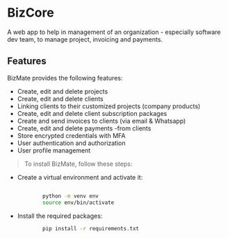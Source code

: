# BizCore

A web app to help in management of an organization - especially software dev team, to manage project, invoicing and payments.

## Features

BizMate provides the following features:

- Create, edit and delete projects
- Create, edit and delete clients
- Linking clients to their customized projects (company products)
- Create, edit and delete client subscription packages
- Create and send invoices to clients (via email & Whatsapp)
- Create, edit and delete payments -from clients
- Store encrypted credentials with MFA
- User authentication and authorization
- User profile management

> To install BizMate, follow these steps:

- Create a virtual environment and activate it:

  ```bash

          python -m venv env
          source env/bin/activate
  ```

- Install the required packages:
  ```bash
          pip install -r requirements.txt
  ```
